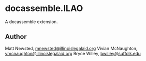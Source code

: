 # docassemble.ILAO

A docassemble extension.

## Author

Matt Newsted, mnewsted@illinoislegalaid.org
Vivian McNaughton, vmcnaughton@illinoislegalaid.org
Bryce Willey, bwilley@suffolk.edu

